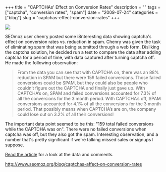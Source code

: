 +++
title = "CAPTCHAs' Effect on Conversion Rates"
description = ""
tags = ["captcha", "conversion rates", "spam"]
date = "2009-07-24"
categories = ["blog"]
slug = "captchas-effect-conversion-rates"
+++



  <div class="notebook-screenshot"><a href="http://www.seomoz.org/blog/captchas-affect-on-conversion-rates"><img id='bluga-thumbnail-1841' class='bluga-thumbnail large' src='http://media.konigi.com/bluga/
wt4a69ae19728e9.jpg'/></a></div><p>SEOmoz user chenry posted some i8nteresting data showing captcha's effect on conversion rates vs. reduction in spam. Chenry was given the task of eliminating spam that was being submitted through a web form. Disliking the captcha solution, he decided run a test to compare the data after adding captcha for a period of time, with data captured after turning captcha off. He made the following observation:</p>
<blockquote><p>From the data you can see that with CAPTCHA on, there was an 88% reduction in SPAM but there were 159 failed conversions.  Those failed conversions could be SPAM, but they could also be people who couldn’t figure out the CAPTCHA and finally just gave up.  With CAPTCHA’s on, SPAM and failed conversions accounted for 7.3% of all the conversions for the 3 month period.  With CAPTCHA’s off, SPAM conversions accounted for 4.1% of all the conversions for the 3 month period.  That possibly means when CAPTCHA’s are on, the company could lose out on 3.2% of all their conversions!  </p></blockquote>
<p>The important data point seemed to be this: "159 total failed conversions while the CAPTCHA was on". There were no failed conversions when captcha was off, but they also got the spam. Interesting observation, and a number that's pretty significant if we're talking missed sales or signups I suppose.</p>
<p><a href="http://www.seomoz.org/blog/captchas-affect-on-conversion-rates">Read the article</a> for a look at the data and comments.</p>
    
  <a href="http://www.seomoz.org/blog/captchas-affect-on-conversion-rates">http://www.seomoz.org/blog/captchas-affect-on-conversion-rates</a>
